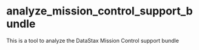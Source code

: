 # analyze_mission_control_support_bundle
This is a tool to analyze the DataStax Mission Control support bundle
